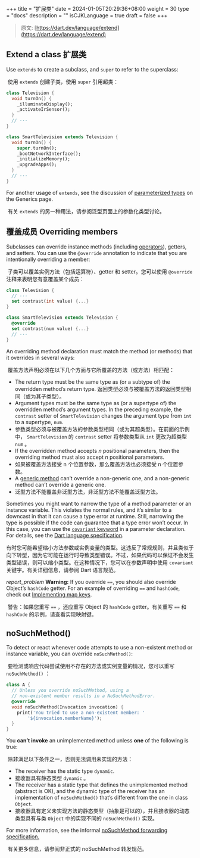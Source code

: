 +++
title = "扩展类"
date = 2024-01-05T20:29:36+08:00
weight = 30
type = "docs"
description = ""
isCJKLanguage = true
draft = false
+++

> 原文: [https://dart.dev/language/extend](https://dart.dev/language/extend)

## Extend a class 扩展类

Use `extends` to create a subclass, and `super` to refer to the superclass:

​	使用 `extends` 创建子类，使用 `super` 引用超类：

```dart
class Television {
  void turnOn() {
    _illuminateDisplay();
    _activateIrSensor();
  }
  // ···
}

class SmartTelevision extends Television {
  void turnOn() {
    super.turnOn();
    _bootNetworkInterface();
    _initializeMemory();
    _upgradeApps();
  }
  // ···
}
```

For another usage of `extends`, see the discussion of [parameterized types](https://dart.dev/language/generics#restricting-the-parameterized-type) on the Generics page.

​	有关 `extends` 的另一种用法，请参阅泛型页面上的参数化类型讨论。

## 覆盖成员 Overriding members 

Subclasses can override instance methods (including [operators](https://dart.dev/language/methods#operators)), getters, and setters. You can use the `@override` annotation to indicate that you are intentionally overriding a member:

​	子类可以覆盖实例方法（包括运算符）、getter 和 setter。您可以使用 `@override` 注释来表明您有意覆盖某个成员：

```dart
class Television {
  // ···
  set contrast(int value) {...}
}

class SmartTelevision extends Television {
  @override
  set contrast(num value) {...}
  // ···
}
```

An overriding method declaration must match the method (or methods) that it overrides in several ways:

​	覆盖方法声明必须在以下几个方面与它所覆盖的方法（或方法）相匹配：

- The return type must be the same type as (or a subtype of) the overridden method’s return type.
  返回类型必须与被覆盖方法的返回类型相同（或为其子类型）。
- Argument types must be the same type as (or a supertype of) the overridden method’s argument types. In the preceding example, the `contrast` setter of `SmartTelevision` changes the argument type from `int` to a supertype, `num`.
- 参数类型必须与被覆盖方法的参数类型相同（或为其超类型）。在前面的示例中， `SmartTelevision` 的 `contrast` setter 将参数类型从 `int` 更改为超类型 `num` 。
- If the overridden method accepts *n* positional parameters, then the overriding method must also accept *n* positional parameters.
- 如果被覆盖方法接受 n 个位置参数，那么覆盖方法也必须接受 n 个位置参数。
- A [generic method](https://dart.dev/language/generics#using-generic-methods) can’t override a non-generic one, and a non-generic method can’t override a generic one.
- 泛型方法不能覆盖非泛型方法，非泛型方法不能覆盖泛型方法。

Sometimes you might want to narrow the type of a method parameter or an instance variable. This violates the normal rules, and it’s similar to a downcast in that it can cause a type error at runtime. Still, narrowing the type is possible if the code can guarantee that a type error won’t occur. In this case, you can use the [`covariant` keyword](https://dart.dev/guides/language/sound-problems#the-covariant-keyword) in a parameter declaration. For details, see the [Dart language specification](https://dart.dev/guides/language/spec).

​	有时您可能希望缩小方法参数或实例变量的类型。这违反了常规规则，并且类似于向下转型，因为它可能在运行时导致类型错误。不过，如果代码可以保证不会发生类型错误，则可以缩小类型。在这种情况下，您可以在参数声明中使用 `covariant` 关键字。有关详细信息，请参阅 Dart 语言规范。

*report_problem* **Warning:** If you override `==`, you should also override Object’s `hashCode` getter. For an example of overriding `==` and `hashCode`, check out [Implementing map keys](https://dart.dev/libraries/dart-core#implementing-map-keys).

​	警告：如果您重写 `==` ，还应重写 Object 的 `hashCode` getter。有关重写 `==` 和 `hashCode` 的示例，请查看实现映射键。

## noSuchMethod()

To detect or react whenever code attempts to use a non-existent method or instance variable, you can override `noSuchMethod()`:

​	要检测或响应代码尝试使用不存在的方法或实例变量的情况，您可以重写 `noSuchMethod()` ：

```dart
class A {
  // Unless you override noSuchMethod, using a
  // non-existent member results in a NoSuchMethodError.
  @override
  void noSuchMethod(Invocation invocation) {
    print('You tried to use a non-existent member: '
        '${invocation.memberName}');
  }
}
```

You **can’t invoke** an unimplemented method unless **one** of the following is true:

​	除非满足以下条件之一，否则无法调用未实现的方法：

- The receiver has the static type `dynamic`.
- 接收器具有静态类型 `dynamic` 。
- The receiver has a static type that defines the unimplemented method (abstract is OK), and the dynamic type of the receiver has an implementation of `noSuchMethod()` that’s different from the one in class `Object`.
- 接收器具有定义未实现方法的静态类型（抽象是可以的），并且接收器的动态类型具有与类 `Object` 中的实现不同的 `noSuchMethod()` 实现。

For more information, see the informal [noSuchMethod forwarding specification.](https://github.com/dart-lang/language/blob/main/archive/feature-specifications/nosuchmethod-forwarding.md)

​	有关更多信息，请参阅非正式的 noSuchMethod 转发规范。
